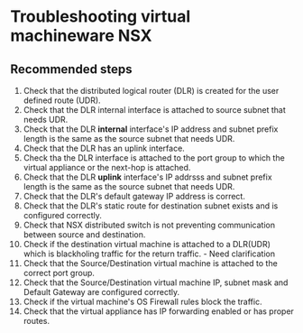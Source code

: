 # Troubleshooting virtual machineware NSX 

## **Recommended steps**

1. Check that the distributed logical router (DLR) is created for the user defined route (UDR). <br>
2. Check that the DLR internal interface is attached to source subnet that needs UDR. <br>
3. Check that the DLR **internal** interface's IP address and subnet prefix length is the same as the source subnet that needs UDR. <br>
4. Check that the DLR has an uplink interface. <br>
5. Check tha the DLR interface is attached to the port group to which the virtual appliance or the next-hop is attached. <br>
6. Check that the DLR **uplink** interface's IP addrsss and subnet prefix length is the same as the source subnet that needs UDR. <br>
7. Check that the DLR's default gateway IP address is correct. <br>
8. Check that the DLR's static route for destination subnet exists and is configured correctly. <br>
9. Check that NSX distributed switch is not preventing communication between source and destination. <br>
10. Check if the destination virtual machine is attached to a DLR(UDR) which is blackholing traffic for the return traffic. - Need clarification <br>
11. Check that the  Source/Destination virtual machine is attached to the correct port group. <br>
12. Check that the  Source/Destination virtual machine IP, subnet mask and Default Gateway are configured correctly. <br>
13. Check if the virtual machine's OS Firewall rules block the traffic. <br>
14. Check that the virtual appliance has IP forwarding enabled or has proper routes. <br>

